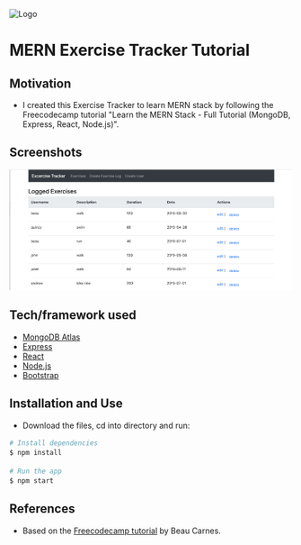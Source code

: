 
![Logo]("./src/images/logo.png") 
# MERN Exercise Tracker Tutorial

## Motivation

- I created this Exercise Tracker to learn MERN stack by following the Freecodecamp tutorial "Learn the MERN Stack - Full Tutorial (MongoDB, Express, React, Node.js)".

## Screenshots

![screenshot](./src/images/screenshot.png)

## Tech/framework used

- [MongoDB Atlas](https://www.mongodb.com/cloud/atlas)
- [Express](https://expressjs.com/)
- [React](https://reactjs.org/)
- [Node.js](https://nodejs.org/en/)
- [Bootstrap](https://getbootstrap.com/)

## Installation and Use

- Download the files, cd into directory and run:
```bash
# Install dependencies
$ npm install

# Run the app
$ npm start
```
## References

- Based on the [Freecodecamp tutorial](https://www.youtube.com/watch?v=7CqJlxBYj-M&t=2416s) by Beau Carnes.

